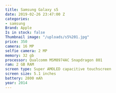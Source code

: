 ```yaml
---
title: Samsung Galaxy s5
date: 2019-02-26 23:47:00 Z
categories:
- samsung
Brand: Apple
Is in stock: false
Thumbnail image: "/uploads/s5%201.jpg"
price: 350
camera: 16 MP
selfie camera: 2 MP
memory: 32 gb
processor: Qualcomm MSM8974AC Snapdragon 801
ram: 2 GB RAM
screen type: Super AMOLED capacitive touchscreen
screen size: 5.1 inches
battery: 2800 mAh
year: 2014
---
```


